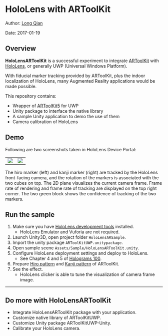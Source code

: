 HoloLens with ARToolKit
===
Author: [Long Qian](https://longqian.me/aboutme)

Date: 2017-01-19

## Overview
**HoloLensARToolKit** is a successful experiment to integrate [ARToolKit](http://artoolkit.org/) with [HoloLens](https://www.microsoft.com/microsoft-hololens/en-us), or generally UWP (Universal Windows Platform).

With fiducial marker tracking provided by ARToolKit, plus the indoor localization of HoloLens, many Augmented Reality applications would be made possible.

This repository contains:
- Wrapper of [ARToolKit5](https://github.com/artoolkit/artoolkit5) for UWP
- Unity package to interface the native library
- A sample Unity application to demo the use of them
- Camera calibration of HoloLens

## Demo
Following are two screenshots taken in HoloLens Device Portal:
<table border=0>
<tr>
	<td align="center" width="49.6%"><img src="https://cloud.githubusercontent.com/assets/8185982/22130805/ade4ac96-de7c-11e6-91fb-a3be5ad5d559.jpg" /></td>
	<td  align="center" width="50%"><img src="https://cloud.githubusercontent.com/assets/8185982/22130806/ade7e8ac-de7c-11e6-82ff-d1b31caef17f.jpg" /></td>
</tr>
</table>
The hiro marker (left) and kanji marker (right) are tracked by the HoloLens front-facing camera, and the rotation of the markers is associated with the two cubes on top. The 2D plane visualizes the current camera frame.
Frame rate of rendering and frame rate of tracking are displayed on the top right corner. The two green block shows the confidence of tracking of the two markers.

## Run the sample
1. Make sure you have [HoloLens development tools](https://developer.microsoft.com/en-us/windows/holographic/install_the_tools) installed.
	* HoloLens Emulator and Vuforia are not required.
2. Launch Unity3D, open project folder ```HoloLensARSample```.
3. Import the unity package ```ARToolKitUWP.unitypackage```.
4. Open sample scene ```Assets/Sample/HoloLensARToolKit.unity```.
5. Configure HoloLens deployment settings and deploy to HoloLens.
	* See Chapter 4 and 5 of [Holograms 100](https://developer.microsoft.com/en-us/windows/holographic/holograms_100).
6. Prepare [Hiro pattern](https://github.com/artoolkit/artoolkit5/blob/master/doc/patterns/Hiro%20pattern.pdf) and [Kanji pattern](https://github.com/artoolkit/artoolkit5/blob/master/doc/patterns/Kanji%20pattern.pdf) of ARToolKit.
7. See the effect.
	* HoloLens clicker is able to tune the visualization of camera frame image.

---

## Do more with HoloLensARToolKit
- Integrate HoloLensARToolKit package with your application.
- Customize native library of ARToolKitUWP.
- Customize Unity package ARToolKitUWP-Unity.
- Calibrate your HoloLens camera.


